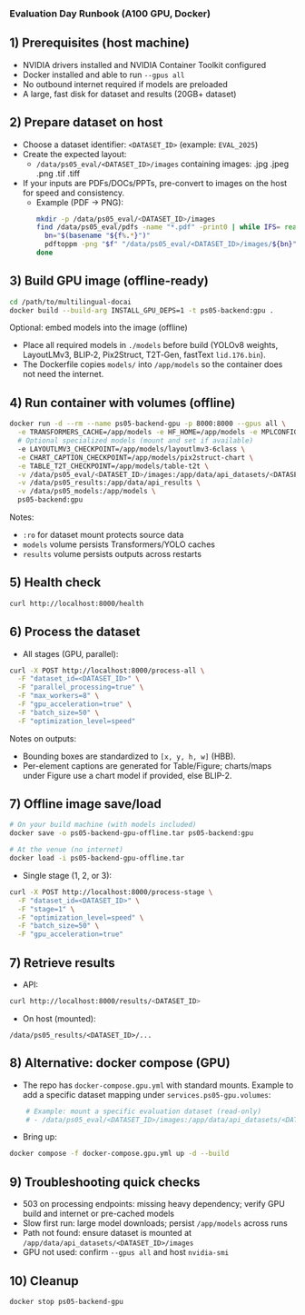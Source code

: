 ### Evaluation Day Runbook (A100 GPU, Docker)

## 1) Prerequisites (host machine)
- NVIDIA drivers installed and NVIDIA Container Toolkit configured
- Docker installed and able to run `--gpus all`
- No outbound internet required if models are preloaded
- A large, fast disk for dataset and results (20GB+ dataset)

## 2) Prepare dataset on host
- Choose a dataset identifier: `<DATASET_ID>` (example: `EVAL_2025`)
- Create the expected layout:
  - `/data/ps05_eval/<DATASET_ID>/images` containing images: .jpg .jpeg .png .tif .tiff
- If your inputs are PDFs/DOCs/PPTs, pre-convert to images on the host for speed and consistency.
  - Example (PDF → PNG):
    ```bash
    mkdir -p /data/ps05_eval/<DATASET_ID>/images
    find /data/ps05_eval/pdfs -name "*.pdf" -print0 | while IFS= read -r -d '' f; do
      bn="$(basename "${f%.*}")"
      pdftoppm -png "$f" "/data/ps05_eval/<DATASET_ID>/images/${bn}"
    done
    ```

## 3) Build GPU image (offline-ready)
```bash
cd /path/to/multilingual-docai
docker build --build-arg INSTALL_GPU_DEPS=1 -t ps05-backend:gpu .
```

Optional: embed models into the image (offline)
- Place all required models in `./models` before build (YOLOv8 weights, LayoutLMv3, BLIP‑2, Pix2Struct, T2T‑Gen, fastText `lid.176.bin`).
- The Dockerfile copies `models/` into `/app/models` so the container does not need the internet.

## 4) Run container with volumes (offline)
```bash
docker run -d --rm --name ps05-backend-gpu -p 8000:8000 --gpus all \
  -e TRANSFORMERS_CACHE=/app/models -e HF_HOME=/app/models -e MPLCONFIGDIR=/tmp \
  # Optional specialized models (mount and set if available)
  -e LAYOUTLMV3_CHECKPOINT=/app/models/layoutlmv3-6class \
  -e CHART_CAPTION_CHECKPOINT=/app/models/pix2struct-chart \
  -e TABLE_T2T_CHECKPOINT=/app/models/table-t2t \
  -v /data/ps05_eval/<DATASET_ID>/images:/app/data/api_datasets/<DATASET_ID>/images:ro \
  -v /data/ps05_results:/app/data/api_results \
  -v /data/ps05_models:/app/models \
  ps05-backend:gpu
```

Notes:
- `:ro` for dataset mount protects source data
- `models` volume persists Transformers/YOLO caches
- `results` volume persists outputs across restarts

## 5) Health check
```bash
curl http://localhost:8000/health
```

## 6) Process the dataset
- All stages (GPU, parallel):
```bash
curl -X POST http://localhost:8000/process-all \
  -F "dataset_id=<DATASET_ID>" \
  -F "parallel_processing=true" \
  -F "max_workers=8" \
  -F "gpu_acceleration=true" \
  -F "batch_size=50" \
  -F "optimization_level=speed"
```

Notes on outputs:
- Bounding boxes are standardized to `[x, y, h, w]` (HBB).
- Per-element captions are generated for Table/Figure; charts/maps under Figure use a chart model if provided, else BLIP-2.

## 7) Offline image save/load
```bash
# On your build machine (with models included)
docker save -o ps05-backend-gpu-offline.tar ps05-backend:gpu

# At the venue (no internet)
docker load -i ps05-backend-gpu-offline.tar
```

- Single stage (1, 2, or 3):
```bash
curl -X POST http://localhost:8000/process-stage \
  -F "dataset_id=<DATASET_ID>" \
  -F "stage=1" \
  -F "optimization_level=speed" \
  -F "batch_size=50" \
  -F "gpu_acceleration=true"
```

## 7) Retrieve results
- API:
```bash
curl http://localhost:8000/results/<DATASET_ID>
```
- On host (mounted):
```
/data/ps05_results/<DATASET_ID>/...
```

## 8) Alternative: docker compose (GPU)
- The repo has `docker-compose.gpu.yml` with standard mounts. Example to add a specific dataset mapping under `services.ps05-gpu.volumes`:
```yaml
    # Example: mount a specific evaluation dataset (read-only)
    # - /data/ps05_eval/<DATASET_ID>/images:/app/data/api_datasets/<DATASET_ID>/images:ro
```
- Bring up:
```bash
docker compose -f docker-compose.gpu.yml up -d --build
```

## 9) Troubleshooting quick checks
- 503 on processing endpoints: missing heavy dependency; verify GPU build and internet or pre-cached models
- Slow first run: large model downloads; persist `/app/models` across runs
- Path not found: ensure dataset is mounted at `/app/data/api_datasets/<DATASET_ID>/images`
- GPU not used: confirm `--gpus all` and host `nvidia-smi`

## 10) Cleanup
```bash
docker stop ps05-backend-gpu
```


